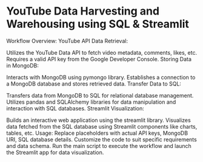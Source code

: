 # YouTube Data Harvesting and Warehousing using SQL & Streamlit

Workflow Overview:
YouTube API Data Retrieval:

Utilizes the YouTube Data API to fetch video metadata, comments, likes, etc.
Requires a valid API key from the Google Developer Console.
Storing Data in MongoDB:

Interacts with MongoDB using pymongo library.
Establishes a connection to a MongoDB database and stores retrieved data.
Transfer Data to SQL:

Transfers data from MongoDB to SQL for relational database management.
Utilizes pandas and SQLAlchemy libraries for data manipulation and interaction with SQL databases.
Streamlit Visualization:

Builds an interactive web application using the streamlit library.
Visualizes data fetched from the SQL database using Streamlit components like charts, tables, etc.
Usage:
Replace placeholders with actual API keys, MongoDB URI, SQL database details.
Customize the code to suit specific requirements and data schema.
Run the main script to execute the workflow and launch the Streamlit app for data visualization.



